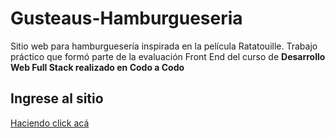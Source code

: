 # Gusteaus-Hamburgueseria
Sitio web para hamburguesería inspirada en la película Ratatouille. Trabajo práctico que formó parte de la evaluación Front End del curso de <strong>Desarrollo Web Full Stack realizado en Codo a Codo
</strong>

## Ingrese al sitio
[Haciendo click acá](https://gusteaus-hamburgueseria.netlify.app/)
